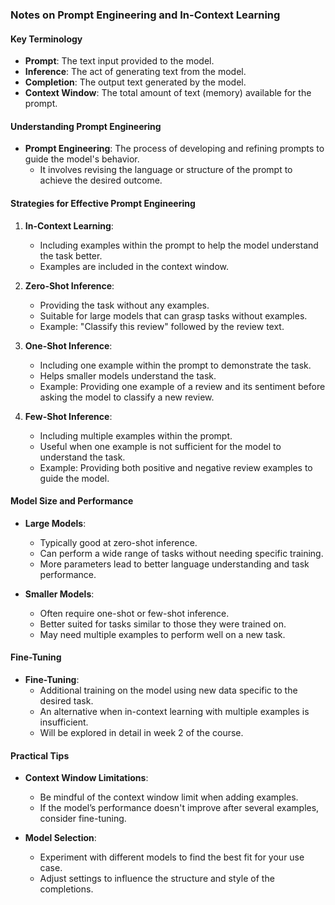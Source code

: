 ### Notes on Prompt Engineering and In-Context Learning

#### Key Terminology
- **Prompt**: The text input provided to the model.
- **Inference**: The act of generating text from the model.
- **Completion**: The output text generated by the model.
- **Context Window**: The total amount of text (memory) available for the prompt.

#### Understanding Prompt Engineering
- **Prompt Engineering**: The process of developing and refining prompts to guide the model's behavior.
  - It involves revising the language or structure of the prompt to achieve the desired outcome.

#### Strategies for Effective Prompt Engineering
1. **In-Context Learning**:
   - Including examples within the prompt to help the model understand the task better.
   - Examples are included in the context window.

2. **Zero-Shot Inference**:
   - Providing the task without any examples.
   - Suitable for large models that can grasp tasks without examples.
   - Example: "Classify this review" followed by the review text.

3. **One-Shot Inference**:
   - Including one example within the prompt to demonstrate the task.
   - Helps smaller models understand the task.
   - Example: Providing one example of a review and its sentiment before asking the model to classify a new review.

4. **Few-Shot Inference**:
   - Including multiple examples within the prompt.
   - Useful when one example is not sufficient for the model to understand the task.
   - Example: Providing both positive and negative review examples to guide the model.

#### Model Size and Performance
- **Large Models**:
  - Typically good at zero-shot inference.
  - Can perform a wide range of tasks without needing specific training.
  - More parameters lead to better language understanding and task performance.

- **Smaller Models**:
  - Often require one-shot or few-shot inference.
  - Better suited for tasks similar to those they were trained on.
  - May need multiple examples to perform well on a new task.

#### Fine-Tuning
- **Fine-Tuning**:
  - Additional training on the model using new data specific to the desired task.
  - An alternative when in-context learning with multiple examples is insufficient.
  - Will be explored in detail in week 2 of the course.

#### Practical Tips
- **Context Window Limitations**:
  - Be mindful of the context window limit when adding examples.
  - If the model’s performance doesn't improve after several examples, consider fine-tuning.

- **Model Selection**:
  - Experiment with different models to find the best fit for your use case.
  - Adjust settings to influence the structure and style of the completions.
